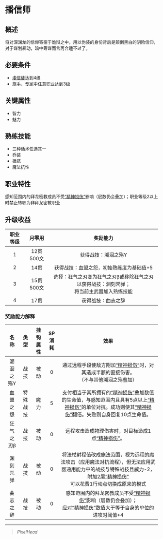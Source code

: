 # 播信师

## 概述

将对深渊龙的信仰寄宿于诡辩之中，用以伪装的身份背后是颠倒黑白的阴险信仰，对于谋划暴动，暗中筹谋而言再合适不过了。

## 必要条件

* <a href="../devotedcultist" target="_blank">虔信徒</a>达到4级
* <a href="../../../basicJob/Standard-bearer" target="_blank">旗手</a>、<a href="../../../basicJob/Specialist" target="_blank">专家</a>中任意职业达到3级

## 关键属性

* 智力
* 魅力

## 熟练技能

* 三种话术任选其一
* 乔装
* 抵抗
* 魔法抗性

## 职业特性

感知范围内的拜龙密教成员不受<a href="../../../../status/mark/#精神损伤" target="_blank">“精神损伤”</a>影响（层数仍会叠加）；职业等级2以上时禁止转职为非拜龙密教职业

## 升级收益

职业等级|月零用|奖励能力
:--:|:--:|:--:
1|12贯500文|获得战技：溯洄之殇Y
2|14贯|获得战技：血盟之怨，初始熟练度为基础值+5
3|15贯500文|选择：狂气之刃变为狂气之刃β或移除狂气之刃以获得战技：渊刻咒弹；<br>将当前主武器加入熟练技能
4|17贯|获得战技：曲志之辞

### 奖励能力解释

名称|类型|挂钩属性|SP消耗|效果
:--:|:--:|:--:|:--:|:--:
溯洄之殇Y|战技|被动|0|通过远程手段使敌方附加<a href="../../../../status/mark/#精神损伤" target="_blank">“精神损伤”</a>时，对其造成半额的直接伤害。<br>（不与其他溯洄之殇叠加）
血盟之怨|特殊战技|魔力|5|支付相当于其所拥有的<a href="../../../../status/mark/#精神损伤" target="_blank">“精神损伤”</a>叠加数值的生命值，与感知范围内且具有5点以上<a href="../../../../status/mark/#精神损伤" target="_blank">“精神损伤”</a>的单位对抗。成功则使其<a href="../../../../status/mark/#精神损伤" target="_blank">“精神损伤”</a>翻倍。失败则自身回复10点生命值。
狂气之刃β|战技|被动|0|远程攻击造成物理伤害时，对目标造成1点<a href="../../../../status/mark/#精神损伤" target="_blank">“精神损伤”</a>。
渊刻咒弹|战技|被动|0|将法杖射程值改成施法范围，视为远程的魔法攻击（应用魔法对抗流程），但无法应用武器通用能力中的战技与特殊战技且威力-2，附加2层<a href="../../../../status/mark/#精神损伤" target="_blank">“精神损伤”</a><br>可以花费1行动点切换成原来的模式
曲志之辞|战技|被动|0|感知范围内的拜龙密教成员不受<a href="../../../../status/mark/#精神损伤" target="_blank">“精神损伤”</a>影响（层数仍会叠加）；<br>应对<a href="../../../../status/mark/#精神损伤" target="_blank">“精神损伤”</a>数值大于等于自身的单位的进攻时阈值+4

---

> *PixelHead*